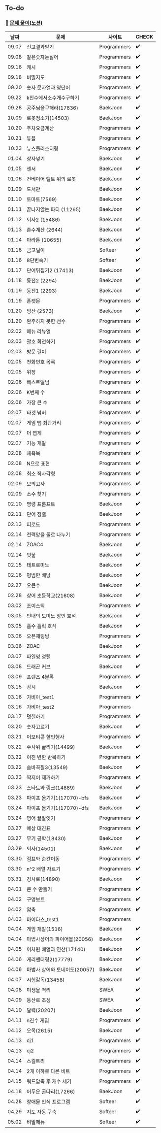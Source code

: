 ## To-do

### :pushpin: [문제 풀이(노션)](https://amazing-act-aab.notion.site/Study-63bcff57acf54873bc69d604866107c2)

| 날짜  | 문제                          | 사이트      | CHECK              |
| ----- | ----------------------------- | ----------- | ------------------ |
| 09.07 | 신고결과받기                  | Programmers | :heavy_check_mark: |
| 09.08 | 같은숫자는싫어                | Programmers | :heavy_check_mark: |
| 09.16 | 캐시                          | Programmers | :heavy_check_mark: |
| 09.18 | 비밀지도                      | Programmers | :heavy_check_mark: |
| 09.20 | 숫자 문자열과 영단어          | Programmers | :heavy_check_mark: |
| 09.22 | k진수에서소수개수구하기       | Programmers | :heavy_check_mark: |
| 09.28 | 공주님을구해라(17836)         | BaekJoon    | :heavy_check_mark: |
| 10.09 | 로봇청소기(14503)             | BaekJoon    | :heavy_check_mark: |
| 10.20 | 주차요금계산                  | Programmers | :heavy_check_mark: |
| 10.21 | 튜플                          | Programmers | :heavy_check_mark: |
| 10.23 | 뉴스클러스터링                | Programmers | :heavy_check_mark: |
| 01.04 | 상자넣기                      | BaekJoon    | :heavy_check_mark: |
| 01.05 | 센서                          | BaekJoon    | :heavy_check_mark: |
| 01.06 | 컨베이어 벨트 위의 로봇       | BaekJoon    | :heavy_check_mark: |
| 01.09 | 도서관                        | BaekJoon    | :heavy_check_mark: |
| 01.10 | 토마토(7569)                  | BaekJoon    | :heavy_check_mark: |
| 01.11 | 끝나지않는 파티 (11265)       | BaekJoon    | :heavy_check_mark: |
| 01.12 | 퇴사2 (15486)                 | BaekJoon    | :heavy_check_mark: |
| 01.13 | 촌수계산 (2644)               | BaekJoon    | :heavy_check_mark: |
| 01.14 | 마라톤 (10655)                | BaekJoon    | :heavy_check_mark: |
| 01.16 | 금고털이                      | Softeer     | :heavy_check_mark: |
| 01.16 | 8단변속기                     | Softeer     | :heavy_check_mark: |
| 01.17 | 단어뒤집기2 (17413)           | BaekJoon    | :heavy_check_mark: |
| 01.18 | 동전2 (2294)                  | BaekJoon    | :heavy_check_mark: |
| 01.19 | 동전1 (2293)                  | BaekJoon    | :heavy_check_mark: |
| 01.19 | 폰켓몬                        | Programmers | :heavy_check_mark: |
| 01.20 | 빙산 (2573)                   | BaekJoon    | :heavy_check_mark: |
| 01.20 | 완주하지 못한 선수            | Programmers | :heavy_check_mark: |
| 02.02 | 메뉴 리뉴얼                   | Programmers | :heavy_check_mark: |
| 02.03 | 괄호 회전하기                 | Programmers | :heavy_check_mark: |
| 02.03 | 방문 길이                     | Programmers | :heavy_check_mark: |
| 02.05 | 전화번호 목록                 | Programmers | :heavy_check_mark: |
| 02.05 | 위장                          | Programmers | :heavy_check_mark: |
| 02.06 | 베스트앨범                    | Programmers | :heavy_check_mark: |
| 02.06 | K번째 수                      | Programmers | :heavy_check_mark: |
| 02.06 | 가장 큰 수                    | Programmers | :heavy_check_mark: |
| 02.07 | 타겟 넘버                     | Programmers | :heavy_check_mark: |
| 02.07 | 게임 맵 최단거리              | Programmers | :heavy_check_mark: |
| 02.07 | 더 맵게                       | Programmers | :heavy_check_mark: |
| 02.07 | 기능 개발                     | Programmers | :heavy_check_mark: |
| 02.08 | 체육복                        | Programmers | :heavy_check_mark: |
| 02.08 | N으로 표현                    | Programmers | :heavy_check_mark: |
| 02.08 | 최소 직사각형                 | Programmers | :heavy_check_mark: |
| 02.09 | 모의고사                      | Programmers | :heavy_check_mark: |
| 02.09 | 소수 찾기                     | Programmers | :heavy_check_mark: |
| 02.10 | 명령 프롬프트                 | BaekJoon    | :heavy_check_mark: |
| 02.11 | 단어 정렬                     | BaekJoon    | :heavy_check_mark: |
| 02.13 | 피로도                        | Programmers | :heavy_check_mark: |
| 02.14 | 전력망을 둘로 나누기          | Programmers | :heavy_check_mark: |
| 02.14 | ZOAC4                         | BaekJoon    | :heavy_check_mark: |
| 02.14 | 빗물                          | BaekJoon    | :heavy_check_mark: |
| 02.15 | 테트로미노                    | BaekJoon    | :heavy_check_mark: |
| 02.16 | 평범한 배낭                   | BaekJoon    | :heavy_check_mark: |
| 02.27 | 오큰수                        | BaekJoon    | :heavy_check_mark: |
| 02.28 | 상어 초등학교(21608)          | BaekJoon    | :heavy_check_mark: |
| 03.02 | 조이스틱                      | Programmers | :heavy_check_mark: |
| 03.05 | 인내의 도미노 장인 호석       | BaekJoon    | :heavy_check_mark: |
| 03.05 | 홀수 홀릭 호석                | BaekJoon    | :heavy_check_mark: |
| 03.06 | 오픈채팅방                    | Programmers | :heavy_check_mark: |
| 03.06 | ZOAC                          | BaekJoon    | :heavy_check_mark: |
| 03.07 | 파일명 정렬                   | Programmers | :heavy_check_mark: |
| 03.08 | 드래곤 커브                   | BaekJoon    | :heavy_check_mark: |
| 03.09 | 프렌즈 4블록                  | Programmers | :heavy_check_mark: |
| 03.15 | 감시                          | BaekJoon    | :heavy_check_mark: |
| 03.16 | 가비아\_test1                 | Programmers | :heavy_check_mark: |
| 03.16 | 가비아\_test2                 | Programmers |                    |
| 03.17 | 덧칠하기                      | Programmers | :heavy_check_mark: |
| 03.20 | 숫자고르기                    | BaekJoon    | :heavy_check_mark: |
| 03.21 | 이모티콘 할인행사             | Programmers | :heavy_check_mark: |
| 03.22 | 주사위 굴리기(14499)          | BaekJoon    | :heavy_check_mark: |
| 03.22 | 이진 변환 반복하기            | Programmers | :heavy_check_mark: |
| 03.22 | 숨바꼭질3(13549)              | BaekJoon    | :heavy_check_mark: |
| 03.23 | 짝지어 제거하기               | Programmers | :heavy_check_mark: |
| 03.23 | 스타트와 링크(14889)          | BaekJoon    | :heavy_check_mark: |
| 03.23 | 파이프 옮기기1(17070)-bfs     | BaekJoon    | :heavy_check_mark: |
| 03.24 | 파이프 옮기기1(17070)-dfs     | BaekJoon    | :heavy_check_mark: |
| 03.24 | 영어 끝말잇기                 | Programmers | :heavy_check_mark: |
| 03.27 | 예상 대진표                   | Programmers | :heavy_check_mark: |
| 03.27 | 무기 공학(18430)              | BaekJoon    | :heavy_check_mark: |
| 03.29 | 퇴사(14501)                   | BaekJoon    | :heavy_check_mark: |
| 03.30 | 점프와 순간이동               | Programmers | :heavy_check_mark: |
| 03.30 | n^2 배열 자르기               | Programmers | :heavy_check_mark: |
| 03.31 | 경사로(14890)                 | BaekJoon    | :heavy_check_mark: |
| 04.01 | 큰 수 만들기                  | Programmers | :heavy_check_mark: |
| 04.02 | 구명보트                      | Programmers | :heavy_check_mark: |
| 04.02 | 압축                          | Programmers | :heavy_check_mark: |
| 04.03 | 마이다스\_test1               | Programmers |                    |
| 04.04 | 게임 개발(1516)               | BaekJoon    | :heavy_check_mark: |
| 04.04 | 마법사상어와 파이어볼(20056)  | BaekJoon    | :heavy_check_mark: |
| 04.05 | 이차원 배열과 연산(17140)     | BaekJoon    | :heavy_check_mark: |
| 04.06 | 게리맨더링2(17779)            | BaekJoon    | :heavy_check_mark: |
| 04.06 | 마법사 상어와 토네이도(20057) | BaekJoon    | :heavy_check_mark: |
| 04.07 | 시험감독(13458)               | BaekJoon    | :heavy_check_mark: |
| 04.08 | 미생물 격리                   | SWEA        | :heavy_check_mark: |
| 04.09 | 등산로 조성                   | SWEA        | :heavy_check_mark: |
| 04.10 | 달력(20207)                   | BaekJoon    | :heavy_check_mark: |
| 04.11 | n진수 게임                    | Programmers | :heavy_check_mark: |
| 04.12 | 오목(2615)                    | BaekJoon    | :heavy_check_mark: |
| 04.13 | cj1                           | Programmers | :heavy_check_mark: |
| 04.13 | cj2                           | Programmers | :heavy_check_mark: |
| 04.14 | 스킬트리                      | Programmers | :heavy_check_mark: |
| 04.14 | 2개 이하로 다른 비트          | Programmers | :heavy_check_mark: |
| 04.15 | 쿼드압축 후 개수 세기         | Programmers | :heavy_check_mark: |
| 04.18 | 어두운 굴다리(17266)          | BaekJoon    | :heavy_check_mark: |
| 04.28 | 장애물 인식 프로그램          | Softeer     | :heavy_check_mark: |
| 04.29 | 지도 자동 구축                | Softeer     | :heavy_check_mark: |
| 05.02 | 비밀메뉴                      | Softeer     | :heavy_check_mark: |
